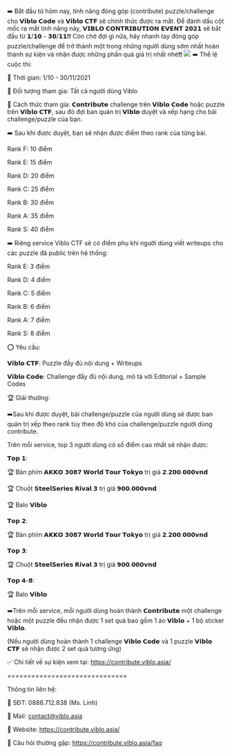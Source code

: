 ➡️ Bắt đầu từ hôm nay, tính năng đóng góp (contribute) puzzle/challenge cho 𝗩𝗶𝗯𝗹𝗼 𝗖𝗼𝗱𝗲 và 𝗩𝗶𝗯𝗹𝗼 𝗖𝗧𝗙 sẽ chính thức được ra mắt. Để đánh dấu cột mốc ra mắt tính năng này, 𝗩𝗜𝗕𝗟𝗢 𝗖𝗢𝗡𝗧𝗥𝗜𝗕𝗨𝗧𝗜𝗢𝗡 𝗘𝗩𝗘𝗡𝗧 𝟮𝟬𝟮𝟭 sẽ bắt đầu từ 𝟭/𝟭𝟬 - 𝟯𝟬/𝟭𝟭❗️❗️ Còn chờ đợi gì nữa, hãy nhanh tay đóng góp puzzle/challenge để trở thành một trong những người dùng sớm nhất hoàn thành sự kiện và nhận được những phần quà giá trị nhất nhé❗️❗️
![](https://images.viblo.asia/b4efb82a-63d5-4890-883c-8f7c8a624fec.png)
➡️ Thể lệ cuộc thi:

📌 Thời gian: 1/10 - 30/11/2021

📌 Đối tượng tham gia: Tất cả người dùng Viblo

📌 Cách thức tham gia: 𝗖𝗼𝗻𝘁𝗿𝗶𝗯𝘂𝘁𝗲 challenge trên 𝗩𝗶𝗯𝗹𝗼 𝗖𝗼𝗱𝗲 hoặc puzzle trên 𝗩𝗶𝗯𝗹𝗼 𝗖𝗧𝗙, sau đó đợi ban quản trị 𝗩𝗶𝗯𝗹𝗼 duyệt và xếp hạng cho bài challenge/puzzle của bạn.

➡️ Sau khi được duyệt, bạn sẽ nhận được điểm theo rank của từng bài.

Rank F: 10 điểm

Rank E: 15 điểm

Rank D: 20 điểm

Rank C: 25 điểm

Rank B: 30 điểm

Rank A: 35 điểm

Rank S: 40 điểm

➡️ Riêng service Viblo CTF sẽ có điểm phụ khi người dùng viết writeups cho các puzzle đã public trên hệ thống:

Rank E: 3 điểm

Rank D: 4 điểm

Rank C: 5 điểm

Rank B: 6 điểm

Rank A: 7 điểm

Rank S: 8 điểm

⭕️ Yêu cầu:

𝗩𝗶𝗯𝗹𝗼 𝗖𝗧𝗙: Puzzle đầy đủ nội dung + Writeups

𝗩𝗶𝗯𝗹𝗼 𝗖𝗼𝗱𝗲: Challenge đầy đủ nội dung, mô tả với Editorial + Sample Codes

🏆 Giải thưởng:

➡️Sau khi được duyệt, bài challenge/puzzle của người dùng sẽ được ban quản trị xếp theo rank tùy theo độ khó của challenge/puzzle người dùng contribute.

Trên mỗi service, top 3 người dùng có số điểm cao nhất sẽ nhận được:

𝗧𝗼𝗽 𝟭:

🏆 Bàn phím 𝗔𝗞𝗞𝗢 𝟯𝟬𝟴𝟳 𝗪𝗼𝗿𝗹𝗱 𝗧𝗼𝘂𝗿 𝗧𝗼𝗸𝘆𝗼 trị giá 𝟮.𝟮𝟬𝟬.𝟬𝟬𝟬𝘃𝗻𝗱

🏆 Chuột 𝗦𝘁𝗲𝗲𝗹𝗦𝗲𝗿𝗶𝗲𝘀 𝗥𝗶𝘃𝗮𝗹 𝟯 trị giá 𝟵𝟬𝟬.𝟬𝟬𝟬𝘃𝗻𝗱

🏆 Balo 𝗩𝗶𝗯𝗹𝗼

𝗧𝗼𝗽 𝟮:

🏆 Bàn phím 𝗔𝗞𝗞𝗢 𝟯𝟬𝟴𝟳 𝗪𝗼𝗿𝗹𝗱 𝗧𝗼𝘂𝗿 𝗧𝗼𝗸𝘆𝗼 trị giá 𝟮.𝟮𝟬𝟬.𝟬𝟬𝟬𝘃𝗻𝗱

𝗧𝗼𝗽 𝟯:

🏆 Chuột 𝗦𝘁𝗲𝗲𝗹𝗦𝗲𝗿𝗶𝗲𝘀 𝗥𝗶𝘃𝗮𝗹 𝟯 trị giá 𝟵𝟬𝟬.𝟬𝟬𝟬𝘃𝗻𝗱

𝗧𝗼𝗽 𝟰-𝟴:

🏆 Balo 𝗩𝗶𝗯𝗹𝗼

➡️Trên mỗi service, mỗi người dùng hoàn thành 𝗖𝗼𝗻𝘁𝗿𝗶𝗯𝘂𝘁𝗲 một challenge hoặc một puzzle đều nhận được 1 set quà bao gồm 1 áo 𝗩𝗶𝗯𝗹𝗼 + 1 bộ sticker 𝗩𝗶𝗯𝗹𝗼.

(Nếu người dùng hoàn thành 1 challenge 𝗩𝗶𝗯𝗹𝗼 𝗖𝗼𝗱𝗲 và 1 puzzle 𝗩𝗶𝗯𝗹𝗼 𝗖𝗧𝗙 sẽ nhận được 2 set quà tương ứng)

✅ Chi tiết về sự kiện xem tại: https://contribute.viblo.asia/

==============================

Thông tin liên hệ:

📍 SĐT: 0888.712.838 (Ms. Linh)

📍 Mail: contact@viblo.asia

📍 Website: https://contribute.viblo.asia/

📍 Câu hỏi thường gặp: https://contribute.viblo.asia/faq